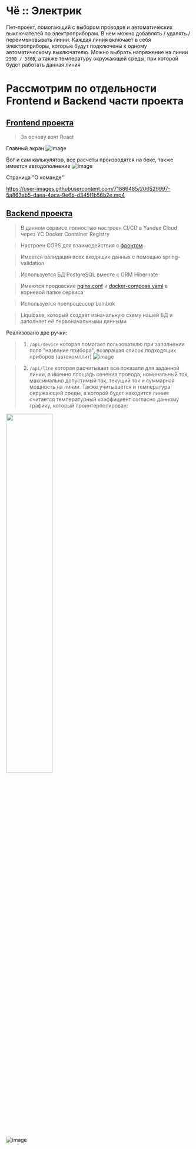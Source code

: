 # Чё :: Электрик
Пет-проект, помогающий с выбором проводов и автоматических выключателей по электроприборам. В нем можно добавлять / удалять / переименовывать линии. Каждая линия включает в себя электроприборы, которые будут подключены к одному автоматическому выключателю. Можно выбрать напряжение на линии <code>230В / 380В</code>, а также температуру окружающей среды, при которой будет работать данная линия

# Рассмотрим по отдельности Frontend и Backend части проекта

## [Frontend проекта](https://github.com/slav-mirol/ksr_bzhd_frontend)
>За основу взят React

Главный экран
![image](https://user-images.githubusercontent.com/71886485/206526534-b55a9a7c-5a99-4f4c-8b2d-0d1f9aea3bf4.png)

Вот и сам калькулятор, все расчеты производятся на беке, также имеется автодополнение
![image](https://user-images.githubusercontent.com/71886485/206527375-044d3762-8098-425f-8476-5d6312f42836.png)

Страница "О команде"

https://user-images.githubusercontent.com/71886485/206529997-5a863ab5-daea-4aca-9e6b-d345f1b56b2e.mp4



## [Backend проекта](https://github.com/nikitanosov1/ksr)
>В данном сервисе полностью настроен CI/CD в Yandex Cloud через YC Docker Container Registry

>Настроен CORS для взаимодействия с [фронтом](https://github.com/slav-mirol/ksr_bzhd_frontend)

>Имеется валидация всех входящих данных с помощью spring-validation

>Используется БД PostgreSQL вместе с ORM Hibernate

>Имеются продовские [nginx.conf](./nginx.conf) и [docker-compose.yaml](./docker-compose.yaml) в корневой папке сервиса

>Используется препроцессор Lombok

>Liquibase, который создаёт изначальную схему нашей БД и заполняет её первоначальными данными 


Реализовано две ручки:
>1) <code>/api/device</code> которая помогает пользователю при заполнении поля "название прибора", возвращая список подходящих приборов (автокомплит)
![image](https://user-images.githubusercontent.com/71886485/204103330-6d459ee4-7425-48b4-82c9-5610f4bbcc18.png)

>2) <code>/api/line</code> которая расчитывает все показали для заданной линии, а именно площадь сечения провода, номинальный ток, максимально допустимый ток, текущий ток и суммарная мощность на линии. Также учитывается и температура окружающей среды, в которой будет находится линия: считается температурный коэффициент согласно данному графику, который проинтерполирован:
<img src="https://user-images.githubusercontent.com/71886485/204103548-b70cc3f1-a208-4bf8-844d-ab61983a02d8.png" width=50% height=50%>

![image](https://user-images.githubusercontent.com/71886485/204103343-1eeac408-7d96-43dc-998e-68a4e83fac29.png)
